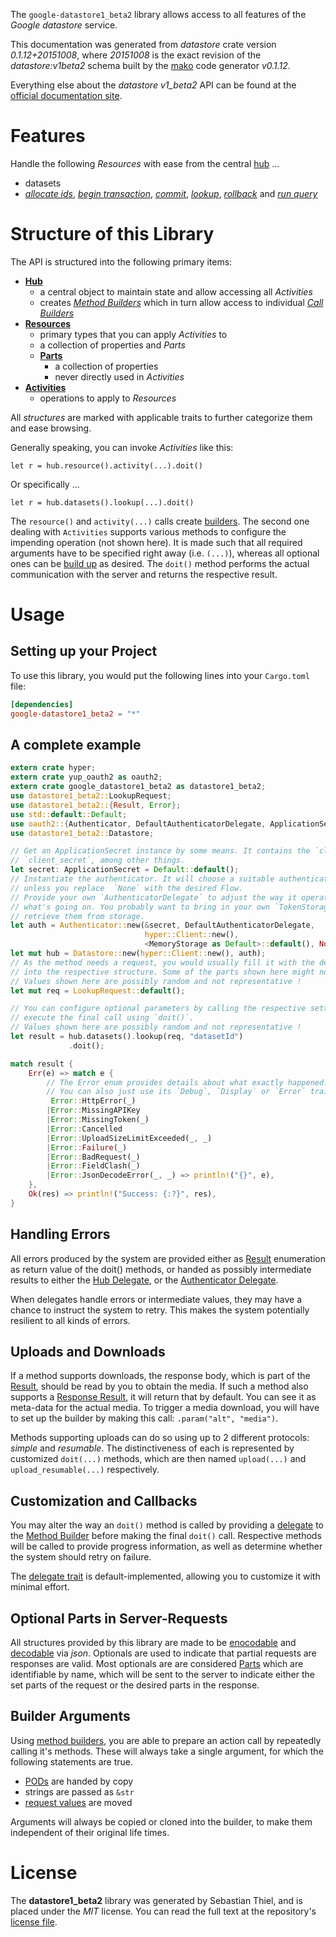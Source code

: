 <!---
DO NOT EDIT !
This file was generated automatically from 'src/mako/api/README.md.mako'
DO NOT EDIT !
-->
The `google-datastore1_beta2` library allows access to all features of the *Google datastore* service.

This documentation was generated from *datastore* crate version *0.1.12+20151008*, where *20151008* is the exact revision of the *datastore:v1beta2* schema built by the [mako](http://www.makotemplates.org/) code generator *v0.1.12*.

Everything else about the *datastore* *v1_beta2* API can be found at the
[official documentation site](https://developers.google.com/datastore/).
# Features

Handle the following *Resources* with ease from the central [hub](http://byron.github.io/google-apis-rs/google_datastore1_beta2/struct.Datastore.html) ... 

* datasets
 * [*allocate ids*](http://byron.github.io/google-apis-rs/google_datastore1_beta2/struct.DatasetAllocateIdCall.html), [*begin transaction*](http://byron.github.io/google-apis-rs/google_datastore1_beta2/struct.DatasetBeginTransactionCall.html), [*commit*](http://byron.github.io/google-apis-rs/google_datastore1_beta2/struct.DatasetCommitCall.html), [*lookup*](http://byron.github.io/google-apis-rs/google_datastore1_beta2/struct.DatasetLookupCall.html), [*rollback*](http://byron.github.io/google-apis-rs/google_datastore1_beta2/struct.DatasetRollbackCall.html) and [*run query*](http://byron.github.io/google-apis-rs/google_datastore1_beta2/struct.DatasetRunQueryCall.html)




# Structure of this Library

The API is structured into the following primary items:

* **[Hub](http://byron.github.io/google-apis-rs/google_datastore1_beta2/struct.Datastore.html)**
    * a central object to maintain state and allow accessing all *Activities*
    * creates [*Method Builders*](http://byron.github.io/google-apis-rs/google_datastore1_beta2/trait.MethodsBuilder.html) which in turn
      allow access to individual [*Call Builders*](http://byron.github.io/google-apis-rs/google_datastore1_beta2/trait.CallBuilder.html)
* **[Resources](http://byron.github.io/google-apis-rs/google_datastore1_beta2/trait.Resource.html)**
    * primary types that you can apply *Activities* to
    * a collection of properties and *Parts*
    * **[Parts](http://byron.github.io/google-apis-rs/google_datastore1_beta2/trait.Part.html)**
        * a collection of properties
        * never directly used in *Activities*
* **[Activities](http://byron.github.io/google-apis-rs/google_datastore1_beta2/trait.CallBuilder.html)**
    * operations to apply to *Resources*

All *structures* are marked with applicable traits to further categorize them and ease browsing.

Generally speaking, you can invoke *Activities* like this:

```Rust,ignore
let r = hub.resource().activity(...).doit()
```

Or specifically ...

```ignore
let r = hub.datasets().lookup(...).doit()
```

The `resource()` and `activity(...)` calls create [builders][builder-pattern]. The second one dealing with `Activities` 
supports various methods to configure the impending operation (not shown here). It is made such that all required arguments have to be 
specified right away (i.e. `(...)`), whereas all optional ones can be [build up][builder-pattern] as desired.
The `doit()` method performs the actual communication with the server and returns the respective result.

# Usage

## Setting up your Project

To use this library, you would put the following lines into your `Cargo.toml` file:

```toml
[dependencies]
google-datastore1_beta2 = "*"
```

## A complete example

```Rust
extern crate hyper;
extern crate yup_oauth2 as oauth2;
extern crate google_datastore1_beta2 as datastore1_beta2;
use datastore1_beta2::LookupRequest;
use datastore1_beta2::{Result, Error};
use std::default::Default;
use oauth2::{Authenticator, DefaultAuthenticatorDelegate, ApplicationSecret, MemoryStorage};
use datastore1_beta2::Datastore;

// Get an ApplicationSecret instance by some means. It contains the `client_id` and 
// `client_secret`, among other things.
let secret: ApplicationSecret = Default::default();
// Instantiate the authenticator. It will choose a suitable authentication flow for you, 
// unless you replace  `None` with the desired Flow.
// Provide your own `AuthenticatorDelegate` to adjust the way it operates and get feedback about 
// what's going on. You probably want to bring in your own `TokenStorage` to persist tokens and
// retrieve them from storage.
let auth = Authenticator::new(&secret, DefaultAuthenticatorDelegate,
                              hyper::Client::new(),
                              <MemoryStorage as Default>::default(), None);
let mut hub = Datastore::new(hyper::Client::new(), auth);
// As the method needs a request, you would usually fill it with the desired information
// into the respective structure. Some of the parts shown here might not be applicable !
// Values shown here are possibly random and not representative !
let mut req = LookupRequest::default();

// You can configure optional parameters by calling the respective setters at will, and
// execute the final call using `doit()`.
// Values shown here are possibly random and not representative !
let result = hub.datasets().lookup(req, "datasetId")
             .doit();

match result {
    Err(e) => match e {
        // The Error enum provides details about what exactly happened.
        // You can also just use its `Debug`, `Display` or `Error` traits
         Error::HttpError(_)
        |Error::MissingAPIKey
        |Error::MissingToken(_)
        |Error::Cancelled
        |Error::UploadSizeLimitExceeded(_, _)
        |Error::Failure(_)
        |Error::BadRequest(_)
        |Error::FieldClash(_)
        |Error::JsonDecodeError(_, _) => println!("{}", e),
    },
    Ok(res) => println!("Success: {:?}", res),
}

```
## Handling Errors

All errors produced by the system are provided either as [Result](http://byron.github.io/google-apis-rs/google_datastore1_beta2/enum.Result.html) enumeration as return value of 
the doit() methods, or handed as possibly intermediate results to either the 
[Hub Delegate](http://byron.github.io/google-apis-rs/google_datastore1_beta2/trait.Delegate.html), or the [Authenticator Delegate](http://byron.github.io/google-apis-rs/google_datastore1_beta2/../yup-oauth2/trait.AuthenticatorDelegate.html).

When delegates handle errors or intermediate values, they may have a chance to instruct the system to retry. This 
makes the system potentially resilient to all kinds of errors.

## Uploads and Downloads
If a method supports downloads, the response body, which is part of the [Result](http://byron.github.io/google-apis-rs/google_datastore1_beta2/enum.Result.html), should be
read by you to obtain the media.
If such a method also supports a [Response Result](http://byron.github.io/google-apis-rs/google_datastore1_beta2/trait.ResponseResult.html), it will return that by default.
You can see it as meta-data for the actual media. To trigger a media download, you will have to set up the builder by making
this call: `.param("alt", "media")`.

Methods supporting uploads can do so using up to 2 different protocols: 
*simple* and *resumable*. The distinctiveness of each is represented by customized 
`doit(...)` methods, which are then named `upload(...)` and `upload_resumable(...)` respectively.

## Customization and Callbacks

You may alter the way an `doit()` method is called by providing a [delegate](http://byron.github.io/google-apis-rs/google_datastore1_beta2/trait.Delegate.html) to the 
[Method Builder](http://byron.github.io/google-apis-rs/google_datastore1_beta2/trait.CallBuilder.html) before making the final `doit()` call. 
Respective methods will be called to provide progress information, as well as determine whether the system should 
retry on failure.

The [delegate trait](http://byron.github.io/google-apis-rs/google_datastore1_beta2/trait.Delegate.html) is default-implemented, allowing you to customize it with minimal effort.

## Optional Parts in Server-Requests

All structures provided by this library are made to be [enocodable](http://byron.github.io/google-apis-rs/google_datastore1_beta2/trait.RequestValue.html) and 
[decodable](http://byron.github.io/google-apis-rs/google_datastore1_beta2/trait.ResponseResult.html) via *json*. Optionals are used to indicate that partial requests are responses 
are valid.
Most optionals are are considered [Parts](http://byron.github.io/google-apis-rs/google_datastore1_beta2/trait.Part.html) which are identifiable by name, which will be sent to 
the server to indicate either the set parts of the request or the desired parts in the response.

## Builder Arguments

Using [method builders](http://byron.github.io/google-apis-rs/google_datastore1_beta2/trait.CallBuilder.html), you are able to prepare an action call by repeatedly calling it's methods.
These will always take a single argument, for which the following statements are true.

* [PODs][wiki-pod] are handed by copy
* strings are passed as `&str`
* [request values](http://byron.github.io/google-apis-rs/google_datastore1_beta2/trait.RequestValue.html) are moved

Arguments will always be copied or cloned into the builder, to make them independent of their original life times.

[wiki-pod]: http://en.wikipedia.org/wiki/Plain_old_data_structure
[builder-pattern]: http://en.wikipedia.org/wiki/Builder_pattern
[google-go-api]: https://github.com/google/google-api-go-client

# License
The **datastore1_beta2** library was generated by Sebastian Thiel, and is placed 
under the *MIT* license.
You can read the full text at the repository's [license file][repo-license].

[repo-license]: https://github.com/Byron/google-apis-rs/LICENSE.md
